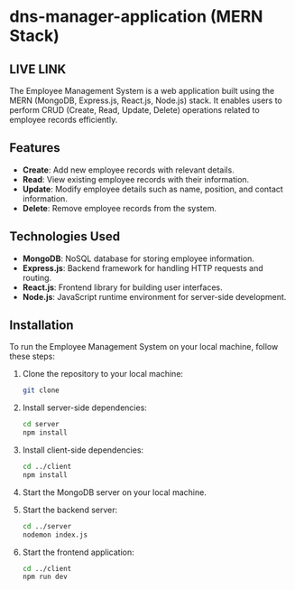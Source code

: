 # dns-manager-application (MERN Stack)

## LIVE LINK 
    

The Employee Management System is a web application built using the MERN (MongoDB, Express.js, React.js, Node.js) stack. It enables users to perform CRUD (Create, Read, Update, Delete) operations related to employee records efficiently.

## Features

- **Create**: Add new employee records with relevant details.
- **Read**: View existing employee records with their information.
- **Update**: Modify employee details such as name, position, and contact information.
- **Delete**: Remove employee records from the system.

## Technologies Used

- **MongoDB**: NoSQL database for storing employee information.
- **Express.js**: Backend framework for handling HTTP requests and routing.
- **React.js**: Frontend library for building user interfaces.
- **Node.js**: JavaScript runtime environment for server-side development.

## Installation

To run the Employee Management System on your local machine, follow these steps:

1. Clone the repository to your local machine:

   ```bash
   git clone 
   ```



2. Install server-side dependencies:

   ```bash
   cd server
   npm install
   ```

3. Install client-side dependencies:

   ```bash
   cd ../client
   npm install
   ```

4. Start the MongoDB server on your local machine.

5. Start the backend server:

   ```bash
   cd ../server
   nodemon index.js
   ```

6. Start the frontend application:

   ```bash
   cd ../client
   npm run dev
   ```






